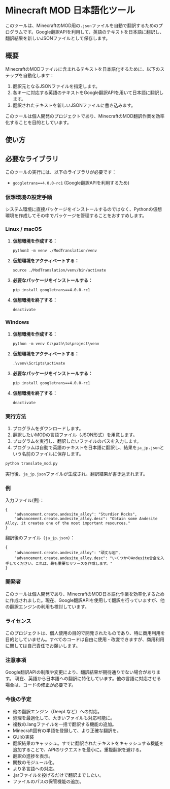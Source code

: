 # Minecraft MOD 日本語化ツール

このツールは、MinecraftのMOD用の`.json`ファイルを自動で翻訳するためのプログラムです。Google翻訳APIを利用して、英語のテキストを日本語に翻訳し、翻訳結果を新しいJSONファイルとして保存します。

## 概要

MinecraftのMODファイルに含まれるテキストを日本語化するために、以下のステップを自動化します：

1. 翻訳元となるJSONファイルを指定します。
2. 各キーに対応する英語のテキストをGoogle翻訳APIを用いて日本語に翻訳します。
3. 翻訳されたテキストを新しいJSONファイルに書き込みます。

このツールは個人開発のプロジェクトであり、MinecraftのMOD翻訳作業を効率化することを目的としています。

## 使い方

## 必要なライブラリ

このツールの実行には、以下のライブラリが必要です：

- `googletrans==4.0.0-rc1` (Google翻訳APIを利用するため)

### 仮想環境の設定手順

システム環境に直接パッケージをインストールするのではなく、Pythonの仮想環境を作成してその中でパッケージを管理することをおすすめします。

### Linux / macOS  
<ol>
    <li><b>仮想環境を作成する：</b></li>
    <pre><code>python3 -m venv ./ModTranslation/venv</code></pre>
    <li><b>仮想環境をアクティベートする：</b></li>
    <pre><code>source ./ModTranslation/venv/bin/activate</code></pre>
    <li><b>必要なパッケージをインストールする：</b></li>
    <pre><code>pip install googletrans==4.0.0-rc1</code></pre>
    <li><b>仮想環境を終了する：</b></li>
    <pre><code>deactivate</code></pre>
</ol>

### Windows
<ol>
    <li><b>仮想環境を作成する：</b></li>
    <pre><code>python -m venv C:\path\to\project\venv</code></pre>
    <li><b>仮想環境をアクティベートする：</b></li>
    <pre><code>.\venv\Scripts\activate</code></pre>
    <li><b>必要なパッケージをインストールする：</b></li>
    <pre><code>pip install googletrans==4.0.0-rc1</code></pre>
    <li><b>仮想環境を終了する：</b></li>
    <pre><code>deactivate</code></pre>
</ol>





### 実行方法

1. プログラムをダウンロードします。
2. 翻訳したいMODの言語ファイル（JSON形式）を用意します。
3. プログラムを実行し、翻訳したいファイルのパスを入力します。
4. プログラムは自動で英語のテキストを日本語に翻訳し、結果を`ja_jp.json`という名前のファイルに保存します。

```bash
python translate_mod.py
```
実行後、`ja_jp.json`ファイルが生成され、翻訳結果が書き込まれます。

### 例
入力ファイル(例)：

```
{
    "advancement.create.andesite_alloy": "Sturdier Rocks",
    "advancement.create.andesite_alloy.desc": "Obtain some Andesite Alloy, it creates one of the most important resources."
}
```
翻訳後のファイル（`ja_jp.json`）：

```
{
    "advancement.create.andesite_alloy": "頑丈な岩",
    "advancement.create.andesite_alloy.desc": "いくつかのAndesite合金を入手してください。これは、最も重要なリソースを作成します。"
}
```
### 開発者

このツールは個人開発であり、MinecraftのMOD日本語化作業を効率化するために作成されました。現在、Google翻訳APIを使用して翻訳を行っていますが、他の翻訳エンジンの利用も検討しています。

### ライセンス

このプロジェクトは、個人使用の目的で開発されたものであり、特に商用利用を目的としていません。すべてのコードは自由に使用・改変できますが、商用利用に関しては自己責任でお願いします。

### 注意事項

Google翻訳APIの制限や変更により、翻訳結果が期待通りでない場合があります。
現在、英語から日本語への翻訳に特化しています。他の言語に対応させる場合は、コードの修正が必要です。

### 今後の予定

- 他の翻訳エンジン（DeepLなど）への対応。
- 処理を最適化して、大きいファイルも対応可能に。
- 複数の.langファイルを一括で翻訳する機能の追加。
- Minecraft固有の単語を登録して、より正確な翻訳を。
- GUIの実装
- 翻訳結果のキャッシュ。すでに翻訳されたテキストをキャッシュする機能を追加することで、APIのリクエストを最小に。重複翻訳を避ける。
- 翻訳の進捗を表示。
- 関数のモジュール化。
- より多言語への対応。
- .jarファイルを投げるだけで翻訳までしたい。
- ファイルのパスの保管機能の追加。
